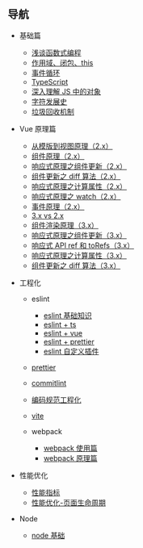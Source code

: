 ## 导航

- 基础篇

  - [浅谈函数式编程](https://returnmaize.github.io/blog/basics/functional-program.html)
  - [作用域、闭包、this](https://returnmaize.github.io/blog/basics/scope.html)
  - [事件循环](https://returnmaize.github.io/blog/basics/event-loop.html)
  - [TypeScript](https://returnmaize.github.io/basics/typescript.html)
  - [深入理解 JS 中的对象](https://returnmaize.github.io/blog/basics/deeply-understand-the-obj.html)
  - [字符发展史](https://returnmaize.github.io/blog/basics/char-history.html)
  - [垃圾回收机制](https://returnmaize.github.io/blog/basics/gc.html)

- Vue 原理篇

  - [从模版到视图原理（2.x）](https://returnmaize.github.io/blog/vue/template-to-dom-2.x.html)
  - [组件原理（2.x）](https://returnmaize.github.io/blog/vue/component-2.x.html)
  - [响应式原理之组件更新（2.x）](https://returnmaize.github.io/blog/vue/reactive-component-update.html)
  - [组件更新之 diff 算法（2.x）](https://returnmaize.github.io/blog/vue/reactive-diff.html)
  - [响应式原理之计算属性（2.x）](https://returnmaize.github.io/blog/vue/reactive-computed.html)
  - [响应式原理之 watch（2.x）](https://returnmaize.github.io/blog/vue/reactive-watch.html)
  - [事件原理（2.x）](https://returnmaize.github.io/blog/vue/event-2.x.html)
  - [3.x vs 2.x](https://returnmaize.github.io/blog/vue/2.x-to-3.x-optimize.html)
  - [组件渲染原理（3.x）](https://returnmaize.github.io/blog/vue/template-to-dom-3.x.html)
  - [响应式原理之组件更新（3.x）](https://returnmaize.github.io/blog/vue/reactive-component-update-3.x.html)
  - [响应式 API ref 和 toRefs（3.x）](https://returnmaize.github.io/blog/vue/reactive-api.html)
  - [响应式原理之计算属性（3.x）](https://returnmaize.github.io/blog/vue/reactive-computed-3.x.html)
  - [组件更新之 diff 算法（3.x）](https://returnmaize.github.io/blog/vue/component-update-diff-3.x.html)

- 工程化

  - eslint

    - [eslint 基础知识](https://returnmaize.github.io/blog/engineering/eslint.html)
    - [eslint + ts](https://returnmaize.github.io/blog/engineering/eslint-ts.html)
    - [eslint + vue](https://returnmaize.github.io/blog/engineering/eslint-vue.html)
    - [eslint + prettier](https://returnmaize.github.io/blog/engineering/eslint-prettier.html)
    - [eslint 自定义插件](https://returnmaize.github.io/blog/engineering/eslint-custom-plugin.html)

  - [prettier](https://returnmaize.github.io/blog/engineering/prettier.html)
  - [commitlint](https://returnmaize.github.io/blog/engineering/commitlint.html)
  - [编码规范工程化](https://returnmaize.github.io/blog/engineering/code-standard.html)
  - [vite](https://returnmaize.github.io/blog/engineering/vite.html)
  - webpack
    - [webpack 使用篇](https://returnmaize.github.io/blog/engineering/webpack-use.html)
    - [webpack 原理篇](https://returnmaize.github.io/blog/engineering/webpack-sourcecode.html)

- 性能优化
  - [性能指标](https://returnmaize.github.io/blog/perf/performance-index.html)
  - [性能优化-页面生命周期](https://returnmaize.github.io/blog/perf/page-lifecycle.html)
- Node
  - [node 基础](https://returnmaize.github.io/blog/node/node-basics.html)
